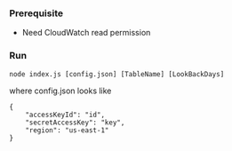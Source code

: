 ### Prerequisite
* Need CloudWatch read permission

### Run
```
node index.js [config.json] [TableName] [LookBackDays]
```

where config.json looks like
```
{
    "accessKeyId": "id",
    "secretAccessKey": "key",
    "region": "us-east-1"
}

```

